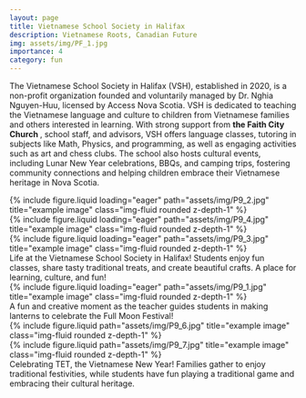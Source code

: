 ```yaml
---
layout: page
title: Vietnamese School Society in Halifax
description: Vietnamese Roots, Canadian Future
img: assets/img/PF_1.jpg
importance: 4
category: fun
---
```


The Vietnamese School Society in Halifax (VSH), established in 2020, is a non-profit organization founded and voluntarily managed by Dr. Nghia Nguyen-Huu, licensed by Access Nova Scotia. VSH is dedicated to teaching the Vietnamese language and culture to children from Vietnamese families and others interested in learning. With strong support from <strong> the Faith City Church </strong>, school staff, and advisors, VSH offers language classes, tutoring in subjects like Math, Physics, and programming, as well as engaging activities such as art and chess clubs. The school also hosts cultural events, including Lunar New Year celebrations, BBQs, and camping trips, fostering community connections and helping children embrace their Vietnamese heritage in Nova Scotia.

<div class="row">
    <div class="col-sm mt-3 mt-md-0">
        {% include figure.liquid loading="eager" path="assets/img/P9_2.jpg" title="example image" class="img-fluid rounded z-depth-1" %}
    </div>
    <div class="col-sm mt-3 mt-md-0">
        {% include figure.liquid loading="eager" path="assets/img/P9_4.jpg" title="example image" class="img-fluid rounded z-depth-1" %}
    </div>
    <div class="col-sm mt-3 mt-md-0">
        {% include figure.liquid loading="eager" path="assets/img/P9_3.jpg" title="example image" class="img-fluid rounded z-depth-1" %}
    </div>
</div>
<div class="caption">
    Life at the Vietnamese School Society in Halifax! Students enjoy fun classes, share tasty traditional treats, and create beautiful crafts. A place for learning, culture, and fun!
</div>
<div class="row">
    <div class="col-sm mt-3 mt-md-0">
        {% include figure.liquid loading="eager" path="assets/img/P9_1.jpg" title="example image" class="img-fluid rounded z-depth-1" %}
    </div>
</div>
<div class="caption">
    A fun and creative moment as the teacher guides students in making lanterns to celebrate the Full Moon Festival!
</div>
<div class="row justify-content-sm-center">
    <div class="col-sm-8 mt-3 mt-md-0">
        {% include figure.liquid path="assets/img/P9_6.jpg" title="example image" class="img-fluid rounded z-depth-1" %}
    </div>
    <div class="col-sm-4 mt-3 mt-md-0">
        {% include figure.liquid path="assets/img/P9_7.jpg" title="example image" class="img-fluid rounded z-depth-1" %}
    </div>
</div>
<div class="caption">
    Celebrating TET, the Vietnamese New Year! Families gather to enjoy traditional festivities, while students have fun playing a traditional game and embracing their cultural heritage.
</div>
